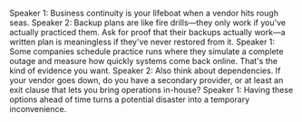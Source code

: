 Speaker 1: Business continuity is your lifeboat when a vendor hits rough seas.
Speaker 2: Backup plans are like fire drills—they only work if you've actually practiced them. Ask for proof that their backups actually work—a written plan is meaningless if they've never restored from it.
Speaker 1: Some companies schedule practice runs where they simulate a complete outage and measure how quickly systems come back online. That's the kind of evidence you want.
Speaker 2: Also think about dependencies. If your vendor goes down, do you have a secondary provider, or at least an exit clause that lets you bring operations in-house?
Speaker 1: Having these options ahead of time turns a potential disaster into a temporary inconvenience.

